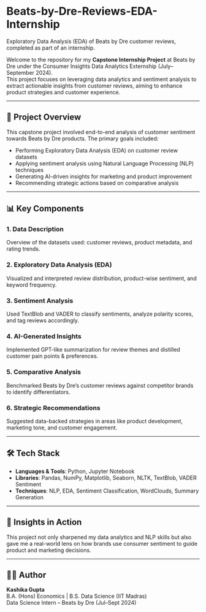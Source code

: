 # Beats-by-Dre-Reviews-EDA-Internship
Exploratory Data Analysis (EDA) of Beats by Dre customer reviews, completed as part of an internship.

Welcome to the repository for my **Capstone Internship Project** at Beats by Dre under the Consumer Insights Data Analytics Externship (July–September 2024).  
This project focuses on leveraging data analytics and sentiment analysis to extract actionable insights from customer reviews, aiming to enhance product strategies and customer experience.

---

## 📌 Project Overview

This capstone project involved end-to-end analysis of customer sentiment towards Beats by Dre products. The primary goals included:

- Performing Exploratory Data Analysis (EDA) on customer review datasets  
- Applying sentiment analysis using Natural Language Processing (NLP) techniques  
- Generating AI-driven insights for marketing and product improvement  
- Recommending strategic actions based on comparative analysis  

---

## 📊 Key Components

### 1. **Data Description**  
Overview of the datasets used: customer reviews, product metadata, and rating trends.

### 2. **Exploratory Data Analysis (EDA)**  
Visualized and interpreted review distribution, product-wise sentiment, and keyword frequency.

### 3. **Sentiment Analysis**  
Used TextBlob and VADER to classify sentiments, analyze polarity scores, and tag reviews accordingly.

### 4. **AI-Generated Insights**  
Implemented GPT-like summarization for review themes and distilled customer pain points & preferences.

### 5. **Comparative Analysis**  
Benchmarked Beats by Dre’s customer reviews against competitor brands to identify differentiators.

### 6. **Strategic Recommendations**  
Suggested data-backed strategies in areas like product development, marketing tone, and customer engagement.

---

## 🛠️ Tech Stack

- **Languages & Tools**: Python, Jupyter Notebook  
- **Libraries**: Pandas, NumPy, Matplotlib, Seaborn, NLTK, TextBlob, VADER Sentiment  
- **Techniques**: NLP, EDA, Sentiment Classification, WordClouds, Summary Generation

---

## 📢 Insights in Action

This project not only sharpened my data analytics and NLP skills but also gave me a real-world lens on how brands use consumer sentiment to guide product and marketing decisions.

---

## 👩‍💻 Author

**Kashika Gupta**  
B.A. (Hons) Economics | B.S. Data Science (IIT Madras)  
Data Science Intern – Beats by Dre (Jul–Sept 2024)
